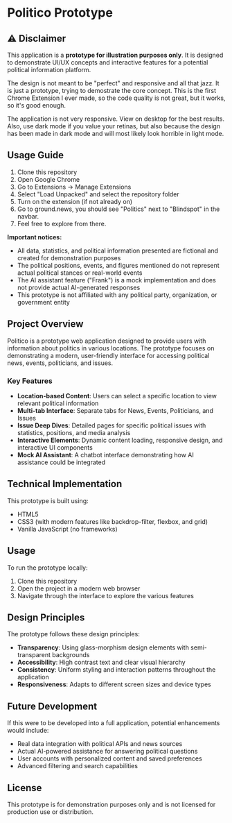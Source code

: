 # Politico Prototype

## ⚠️ Disclaimer

This application is a **prototype for illustration purposes only**. It is designed to demonstrate UI/UX concepts and interactive features for a potential political information platform.

The design is not meant to be "perfect" and responsive and all that jazz. It is just a prototype, trying to demostrate the core concept. This is the first Chrome Extension I ever made, so the code quality is not great, but it works, so it's good enough.

The application is not very responsive. View on desktop for the best results. Also, use dark mode if you value your retinas, but also because the design has been made in dark mode and will most likely look horrible in light mode.

## Usage Guide

1. Clone this repository
2. Open Google Chrome
3. Go to Extensions -> Manage Extensions
4. Select "Load Unpacked" and select the repository folder
5. Turn on the extension (if not already on)
6. Go to ground.news, you should see "Politics" next to "Blindspot" in the navbar.
7. Feel free to explore from there.

**Important notices:**
- All data, statistics, and political information presented are fictional and created for demonstration purposes
- The political positions, events, and figures mentioned do not represent actual political stances or real-world events
- The AI assistant feature ("Frank") is a mock implementation and does not provide actual AI-generated responses
- This prototype is not affiliated with any political party, organization, or government entity

## Project Overview

Politico is a prototype web application designed to provide users with information about politics in various locations. The prototype focuses on demonstrating a modern, user-friendly interface for accessing political news, events, politicians, and issues.

### Key Features

- **Location-based Content**: Users can select a specific location to view relevant political information
- **Multi-tab Interface**: Separate tabs for News, Events, Politicians, and Issues
- **Issue Deep Dives**: Detailed pages for specific political issues with statistics, positions, and media analysis
- **Interactive Elements**: Dynamic content loading, responsive design, and interactive UI components
- **Mock AI Assistant**: A chatbot interface demonstrating how AI assistance could be integrated

## Technical Implementation

This prototype is built using:
- HTML5
- CSS3 (with modern features like backdrop-filter, flexbox, and grid)
- Vanilla JavaScript (no frameworks)

## Usage

To run the prototype locally:

1. Clone this repository
2. Open the project in a modern web browser
3. Navigate through the interface to explore the various features

## Design Principles

The prototype follows these design principles:
- **Transparency**: Using glass-morphism design elements with semi-transparent backgrounds
- **Accessibility**: High contrast text and clear visual hierarchy
- **Consistency**: Uniform styling and interaction patterns throughout the application
- **Responsiveness**: Adapts to different screen sizes and device types

## Future Development

If this were to be developed into a full application, potential enhancements would include:
- Real data integration with political APIs and news sources
- Actual AI-powered assistance for answering political questions
- User accounts with personalized content and saved preferences
- Advanced filtering and search capabilities

## License

This prototype is for demonstration purposes only and is not licensed for production use or distribution.
